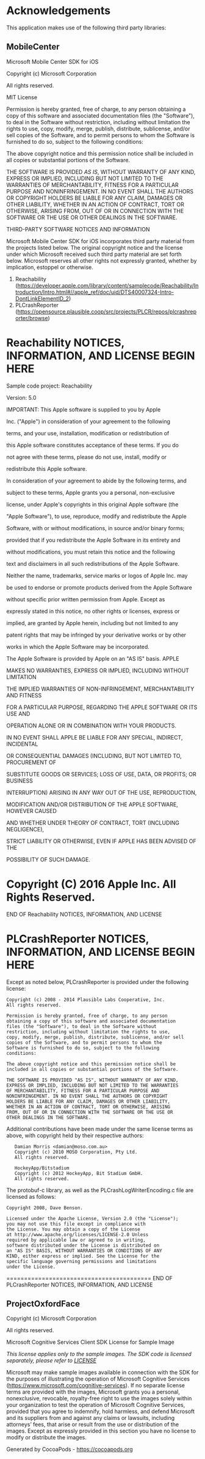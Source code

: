 # Acknowledgements
This application makes use of the following third party libraries:

## MobileCenter

Microsoft Mobile Center SDK for iOS

Copyright (c) Microsoft Corporation

All rights reserved.

MIT License

Permission is hereby granted, free of charge, to any person obtaining a copy
of this software and associated documentation files (the "Software"), to deal
in the Software without restriction, including without limitation the rights
to use, copy, modify, merge, publish, distribute, sublicense, and/or sell
copies of the Software, and to permit persons to whom the Software is
furnished to do so, subject to the following conditions:

The above copyright notice and this permission notice shall be included in
all copies or substantial portions of the Software.

THE SOFTWARE IS PROVIDED *AS IS*, WITHOUT WARRANTY OF ANY KIND, EXPRESS OR
IMPLIED, INCLUDING BUT NOT LIMITED TO THE WARRANTIES OF MERCHANTABILITY,
FITNESS FOR A PARTICULAR PURPOSE AND NONINFRINGEMENT. IN NO EVENT SHALL THE
AUTHORS OR COPYRIGHT HOLDERS BE LIABLE FOR ANY CLAIM, DAMAGES OR OTHER
LIABILITY, WHETHER IN AN ACTION OF CONTRACT, TORT OR OTHERWISE, ARISING FROM,
OUT OF OR IN CONNECTION WITH THE SOFTWARE OR THE USE OR OTHER DEALINGS IN
THE SOFTWARE.

THIRD-PARTY SOFTWARE NOTICES AND INFORMATION

Microsoft Mobile Center SDK for iOS incorporates third party material from the projects listed below. The original copyright notice and the license under which Microsoft received such third party material are set forth below. Microsoft reserves all other rights not expressly granted, whether by implication, estoppel or otherwise.  

1.  Reachability (https://developer.apple.com/library/content/samplecode/Reachability/Introduction/Intro.html#//apple_ref/doc/uid/DTS40007324-Intro-DontLinkElementID_2)
2.  PLCrashReporter (https://opensource.plausible.coop/src/projects/PLCR/repos/plcrashreporter/browse)


Reachability NOTICES, INFORMATION, AND LICENSE BEGIN HERE
=========================================
Sample code project: Reachability

Version: 5.0

 

IMPORTANT:  This Apple software is supplied to you by Apple

Inc. ("Apple") in consideration of your agreement to the following

terms, and your use, installation, modification or redistribution of

this Apple software constitutes acceptance of these terms.  If you do

not agree with these terms, please do not use, install, modify or

redistribute this Apple software.

 

In consideration of your agreement to abide by the following terms, and

subject to these terms, Apple grants you a personal, non-exclusive

license, under Apple's copyrights in this original Apple software (the

"Apple Software"), to use, reproduce, modify and redistribute the Apple

Software, with or without modifications, in source and/or binary forms;

provided that if you redistribute the Apple Software in its entirety and

without modifications, you must retain this notice and the following

text and disclaimers in all such redistributions of the Apple Software.

Neither the name, trademarks, service marks or logos of Apple Inc. may

be used to endorse or promote products derived from the Apple Software

without specific prior written permission from Apple.  Except as

expressly stated in this notice, no other rights or licenses, express or

implied, are granted by Apple herein, including but not limited to any

patent rights that may be infringed by your derivative works or by other

works in which the Apple Software may be incorporated.

 

The Apple Software is provided by Apple on an "AS IS" basis.  APPLE

MAKES NO WARRANTIES, EXPRESS OR IMPLIED, INCLUDING WITHOUT LIMITATION

THE IMPLIED WARRANTIES OF NON-INFRINGEMENT, MERCHANTABILITY AND FITNESS

FOR A PARTICULAR PURPOSE, REGARDING THE APPLE SOFTWARE OR ITS USE AND

OPERATION ALONE OR IN COMBINATION WITH YOUR PRODUCTS.

 

IN NO EVENT SHALL APPLE BE LIABLE FOR ANY SPECIAL, INDIRECT, INCIDENTAL

OR CONSEQUENTIAL DAMAGES (INCLUDING, BUT NOT LIMITED TO, PROCUREMENT OF

SUBSTITUTE GOODS OR SERVICES; LOSS OF USE, DATA, OR PROFITS; OR BUSINESS

INTERRUPTION) ARISING IN ANY WAY OUT OF THE USE, REPRODUCTION,

MODIFICATION AND/OR DISTRIBUTION OF THE APPLE SOFTWARE, HOWEVER CAUSED

AND WHETHER UNDER THEORY OF CONTRACT, TORT (INCLUDING NEGLIGENCE),

STRICT LIABILITY OR OTHERWISE, EVEN IF APPLE HAS BEEN ADVISED OF THE

POSSIBILITY OF SUCH DAMAGE.


Copyright (C) 2016 Apple Inc. All Rights Reserved.
=========================================
END OF Reachability NOTICES, INFORMATION, AND LICENSE



PLCrashReporter NOTICES, INFORMATION, AND LICENSE BEGIN HERE
=========================================
Except as noted below, PLCrashReporter is provided under the
following license:

    Copyright (c) 2008 - 2014 Plausible Labs Cooperative, Inc.
    All rights reserved.

    Permission is hereby granted, free of charge, to any person
    obtaining a copy of this software and associated documentation
    files (the "Software"), to deal in the Software without
    restriction, including without limitation the rights to use,
    copy, modify, merge, publish, distribute, sublicense, and/or sell
    copies of the Software, and to permit persons to whom the
    Software is furnished to do so, subject to the following
    conditions:

    The above copyright notice and this permission notice shall be
    included in all copies or substantial portions of the Software.

    THE SOFTWARE IS PROVIDED "AS IS", WITHOUT WARRANTY OF ANY KIND,
    EXPRESS OR IMPLIED, INCLUDING BUT NOT LIMITED TO THE WARRANTIES
    OF MERCHANTABILITY, FITNESS FOR A PARTICULAR PURPOSE AND
    NONINFRINGEMENT. IN NO EVENT SHALL THE AUTHORS OR COPYRIGHT
    HOLDERS BE LIABLE FOR ANY CLAIM, DAMAGES OR OTHER LIABILITY,
    WHETHER IN AN ACTION OF CONTRACT, TORT OR OTHERWISE, ARISING
    FROM, OUT OF OR IN CONNECTION WITH THE SOFTWARE OR THE USE OR
    OTHER DEALINGS IN THE SOFTWARE.

Additional contributions have been made under the same license terms
as above, with copyright held by their respective authors:

       Damian Morris <damian@moso.com.au>
       Copyright (c) 2010 MOSO Corporation, Pty Ltd.
       All rights reserved.

       HockeyApp/Bitstadium
       Copyright (c) 2012 HockeyApp, Bit Stadium GmbH.
       All rights reserved.

The protobuf-c library, as well as the PLCrashLogWriterEncoding.c
file are licensed as follows:

    Copyright 2008, Dave Benson.

    Licensed under the Apache License, Version 2.0 (the "License");
    you may not use this file except in compliance with
    the License. You may obtain a copy of the License
    at http://www.apache.org/licenses/LICENSE-2.0 Unless
    required by applicable law or agreed to in writing,
    software distributed under the License is distributed on
    an "AS IS" BASIS, WITHOUT WARRANTIES OR CONDITIONS OF ANY
    KIND, either express or implied. See the License for the
    specific language governing permissions and limitations
    under the License.
=========================================
END OF PLCrashReporter NOTICES, INFORMATION, AND LICENSE




## ProjectOxfordFace

Copyright (c) Microsoft Corporation

All rights reserved.

Microsoft Cognitive Services Client SDK License for Sample Image

*This license applies only to the sample images. The SDK code is licensed separately, please refer to [LICENSE](</LICENSE.md>)*

Microsoft may make sample images available in connection with the SDK for the purposes of illustrating the operation of Microsoft Cognitive Services (https://www.microsoft.com/cognitive-services). If no separate license terms are provided with the images, Microsoft grants you a personal, nonexclusive, revocable, royalty-free right to use the images solely within your organization to test the operation of Microsoft Cognitive Services, provided that you agree to indemnify, hold harmless, and defend Microsoft and its suppliers from and against any claims or lawsuits, including attorneys’ fees, that arise or result from the use or distribution of the images. Except as expressly provided in this section you have no license to modify or distribute the images.

Generated by CocoaPods - https://cocoapods.org
